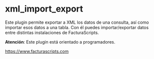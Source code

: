 # xml_import_export
Este plugin permite exportar a XML los datos de una consulta, así como importar esos
datos a una tabla. Con él puedes importar/exportar datos entre distintas
instalaciones de FacturaScripts.

**Atención**: Este plugin está orientado a programadores.

https://www.facturascripts.com